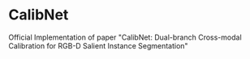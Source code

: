 # CalibNet
Official Implementation of paper "CalibNet: Dual-branch Cross-modal Calibration for RGB-D Salient Instance Segmentation"
